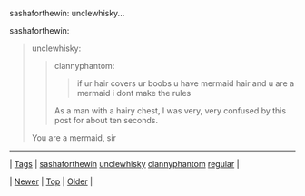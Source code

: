 <!--
title: sashaforthewin
date: 2020-06-28T15:27:00.363Z
tags: sashaforthewin, unclewhisky, clannyphantom, regular
-->


sashaforthewin: unclewhisky...

<p>sashaforthewin:</p>

<blockquote>
<p>unclewhisky:</p>
<blockquote>
<p>clannyphantom:</p>
<blockquote>
<p>if ur hair covers ur boobs u have mermaid hair and u are a mermaid i dont make the rules</p>
</blockquote>
<p>As a man with a hairy chest, I was very, very confused by this post for about ten seconds.</p>
</blockquote>
<p>You are a mermaid, sir</p>
</blockquote>

<!--BOTTOM-POST-NAVIGATION-->
---

| [Tags](tags.md) | [sashaforthewin](tag-sashaforthewin.md) [unclewhisky](tag-unclewhisky.md) [clannyphantom](tag-clannyphantom.md) [regular](tag-regular.md) |

| [Newer](93244751844.md) | [Top](index.md) | [Older](93288371150.md) |